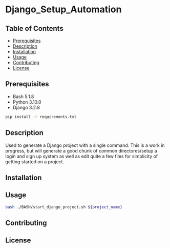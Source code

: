 # Django_Setup_Automation
## Table of Contents
- [Prerequisites](#prerequisites)
- [Description](#description)
- [Installation](#installation)
- [Usage](#usage)
- [Contributing](#contributing)
- [License](#license)
## Prerequisites
- Bash 5.1.8
- Python 3.10.0
- Django 3.2.8
```bash
pip install -r requirements.txt
```
## Description
Used to generate a Django project with a single command. This is a work in progress, but will generate a good chunk of common directores/setup a login and sign up system as well as edit quite a few files for simplicity of getting started on a project.
## Installation

## Usage
```bash
bash ./BASH/start_django_project.sh ${project_name}
```
## Contributing
## License
